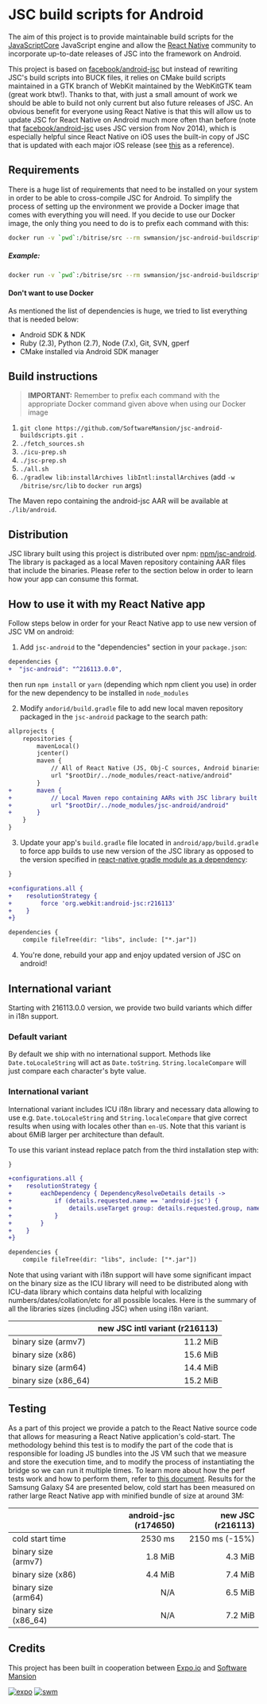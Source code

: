 # JSC build scripts for Android

The aim of this project is to provide maintainable build scripts for the [JavaScriptCore](https://www.webkit.org) JavaScript engine and allow the [React Native](https://github.com/facebook/react-native) community to incorporate up-to-date releases of JSC into the framework on Android.

This project is based on [facebook/android-jsc](https://github.com/facebook/android-jsc) but instead of rewriting JSC's build scripts into BUCK files, it relies on CMake build scripts maintained in a GTK branch of WebKit maintained by the WebKitGTK team (great work btw!). Thanks to that, with just a small amount of work we should be able to build not only current but also future releases of JSC. An obvious benefit for everyone using React Native is that this will allow us to update JSC for React Native on Android much more often than before (note that [facebook/android-jsc](https://github.com/facebook/android-jsc) uses JSC version from Nov 2014), which is especially helpful since React Native on iOS uses the built-in copy of JSC that is updated with each major iOS release (see [this](https://opensource.apple.com/) as a reference).

## Requirements

There is a huge list of requirements that need to be installed on your system in order to be able to cross-compile JSC for Android. To simplify the process of setting up the environment we provide a Docker image that comes with everything you will need. If you decide to use our Docker image, the only thing you need to do is to prefix each command with this:
```sh
docker run -v `pwd`:/bitrise/src --rm swmansion/jsc-android-buildscripts
```

##### Example:

```sh
docker run -v `pwd`:/bitrise/src --rm swmansion/jsc-android-buildscripts ./fetch_sources.sh
```

#### Don't want to use Docker

As mentioned the list of dependencies is huge, we tried to list everything that is needed below:
 - Android SDK & NDK
 - Ruby (2.3), Python (2.7), Node (7.x), Git, SVN, gperf
 - CMake installed via Android SDK manager

## Build instructions

> **IMPORTANT:** Remember to prefix each command with the appropriate Docker command given above when using our Docker image

1. `git clone https://github.com/SoftwareMansion/jsc-android-buildscripts.git .`
2. `./fetch_sources.sh`
3. `./icu-prep.sh`
4. `./jsc-prep.sh`
5. `./all.sh`
6. `./gradlew lib:installArchives libIntl:installArchives` (add `-w /bitrise/src/lib` to `docker run` args)

The Maven repo containing the android-jsc AAR will be available at `./lib/android`.

## Distribution

JSC library built using this project is distributed over npm: [npm/jsc-android](https://www.npmjs.com/package/jsc-android).
The library is packaged as a local Maven repository containing AAR files that include the binaries.
Please refer to the section below in order to learn how your app can consume this format.

## How to use it with my React Native app

Follow steps below in order for your React Native app to use new version of JSC VM on android:

1. Add `jsc-android` to the "dependencies" section in your `package.json`:
```diff
dependencies {
+  "jsc-android": "^216113.0.0",
```

then run `npm install` or `yarn` (depending which npm client you use) in order for the new dependency to be installed in `node_modules`

2. Modify `andorid/build.gradle` file to add new local maven repository packaged in the `jsc-android` package to the search path:
```diff
allprojects {
    repositories {
        mavenLocal()
        jcenter()
        maven {
            // All of React Native (JS, Obj-C sources, Android binaries) is installed from npm
            url "$rootDir/../node_modules/react-native/android"
        }
+       maven {
+           // Local Maven repo containing AARs with JSC library built for Android
+           url "$rootDir/../node_modules/jsc-android/android"
+       }
    }
}
```

3. Update your app's `build.gradle` file located in `android/app/build.gradle` to force app builds to use new version of the JSC library as opposed to the version specified in [react-native gradle module as a dependency](https://github.com/facebook/react-native/blob/e8df8d9fd579ff14224cacdb816f9ff07eef978d/ReactAndroid/build.gradle#L289):

```diff
}

+configurations.all {
+    resolutionStrategy {
+        force 'org.webkit:android-jsc:r216113'
+    }
+}

dependencies {
    compile fileTree(dir: "libs", include: ["*.jar"])
```

4. You're done, rebuild your app and enjoy updated version of JSC on android!

## International variant

Starting with 216113.0.0 version, we provide two build variants which differ in i18n support.

### Default variant

By default we ship with no international support. Methods like `Date.toLocaleString` will act as `Date.toString`. `String.localeCompare` will just compare each character's byte value.

### International variant

International variant includes ICU i18n library and necessary data allowing to use e.g. `Date.toLocaleString` and `String.localeCompare` that give correct results when using with locales other than `en-US`. Note that this variant is about 6MiB larger per architecture than default.

To use this variant instead replace patch from the third installation step with:

```diff
}

+configurations.all {
+    resolutionStrategy {
+        eachDependency { DependencyResolveDetails details ->
+            if (details.requested.name == 'android-jsc') {
+                details.useTarget group: details.requested.group, name: 'android-jsc-intl', version: 'r216113'
+            }
+        }
+    }
+}

dependencies {
    compile fileTree(dir: "libs", include: ["*.jar"])
```

Note that using variant with i18n support will have some significant impact on the binary size as the ICU library will need to be distributed along with ICU-data library which contains data helpful with localizing numbers/dates/collation/etc for all possible locales. Here is the summary of all the libraries sizes (including JSC) when using i18n variant.

|                      | new JSC intl variant (r216113) |
| -------------------- |-------------------------------:| 
| binary size (armv7)  | 11.2 MiB                       | 
| binary size (x86)    | 15.6 MiB                       | 
| binary size (arm64)  | 14.4 MiB                       | 
| binary size (x86_64) | 15.2 MiB                       | 

## Testing

As a part of this project we provide a patch to the React Native source code that allows for measuring a React Native application's cold-start. The methodology behind this test is to modify the part of the code that is responsible for loading JS bundles into the JS VM such that we measure and store the execution time, and to modify the process of instantiating the bridge so we can run it multiple times. To learn more about how the perf tests work and how to perform them, refer to [this document](./TESTING.md). Results for the Samsung Galaxy S4 are presented below, cold start has been measured on rather large React Native app with minified bundle of size at around 3M:

|                      | android-jsc (r174650) | new JSC (r216113) |
| -------------------- |----------------------:| -----------------:|
| cold start time      | 2530 ms               | 2150 ms (-15%)    |
| binary size (armv7)  | 1.8 MiB               | 4.3 MiB           |
| binary size (x86)    | 4.4 MiB               | 7.4 MiB           |
| binary size (arm64)  | N/A                   | 6.5 MiB           |
| binary size (x86_64) | N/A                   | 7.2 MiB           |


## Credits

This project has been built in cooperation between [Expo.io](https://expo.io) and [Software Mansion](https://swmansion.com)

[![expo](https://avatars2.githubusercontent.com/u/12504344?v=3&s=100 "Expo.io")](https://expo.io)
[![swm](https://avatars1.githubusercontent.com/u/6952717?v=3&s=100 "Software Mansion")](https://swmansion.com)
